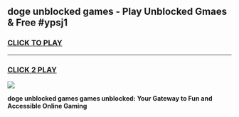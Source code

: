 
## doge unblocked games - Play Unblocked Gmaes & Free #ypsj1
<h3>
<a href="https://news.freeplayer.one?title=doge_unblocked_games&ref=26F">CLICK TO PLAY</a></h3>
<hr>

<h3>
<a href="https://news.freeplayer.one?title=doge_unblocked_games&ref=26F">CLICK 2 PLAY</a>
  
</h3>

<a href="https://news.freeplayer.one?title=doge_unblocked_games&ref=26F/"><img src="https://clearcache.store/games.png"></a>


**doge unblocked games games unblocked: Your Gateway to Fun and Accessible Online Gaming**
